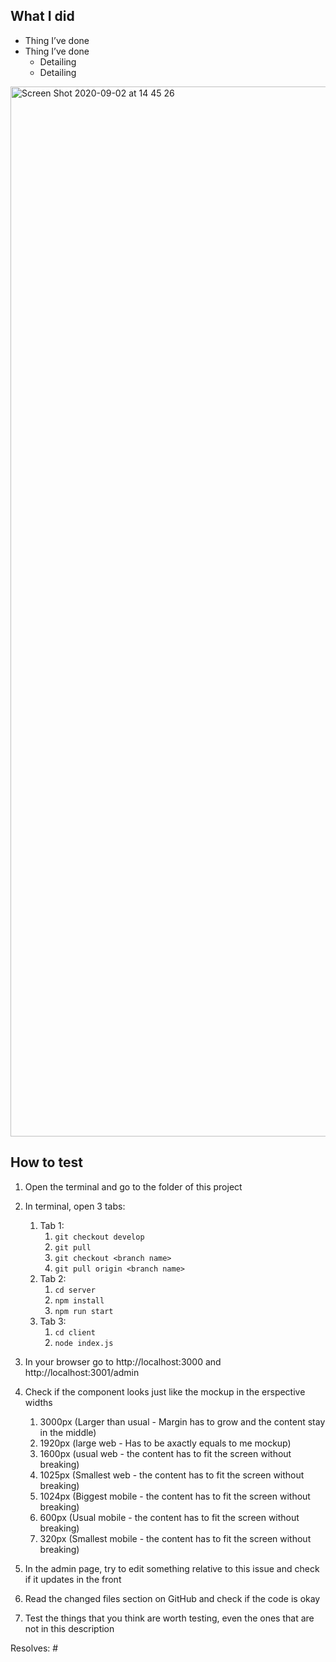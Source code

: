 ## What I did

- Thing I’ve done 
- Thing I’ve done
   - Detailing
   - Detailing

<img width="1680" alt="Screen Shot 2020-09-02 at 14 45 26" src="https://user-images.githubusercontent.com/41218597/92125097-f9526e00-edd4-11ea-8f25-d485a389a6fd.png">

## How to test

1. Open the terminal and go to the folder of this project

1. In terminal, open 3 tabs:
    1. Tab 1:
       1. `git checkout develop`
       1. `git pull`
       1. `git checkout <branch name>`
       1. `git pull origin <branch name>`
    1. Tab 2:
       1. `cd server`
       1. `npm install`
       1. `npm run start`
    1. Tab 3:
       1. `cd client`
       1. `node index.js`

1. In your browser go to http://localhost:3000 and http://localhost:3001/admin

1. Check if the component looks just like the mockup in the erspective widths
    1. 3000px (Larger than usual - Margin has to grow and the content stay in the middle)
    1. 1920px (large web - Has to be axactly equals to me mockup)
    1. 1600px (usual web - the content has to fit the screen without breaking)
    1. 1025px (Smallest web - the content has to fit the screen without breaking)
    1. 1024px (Biggest mobile - the content has to fit the screen without breaking)
    1. 600px (Usual mobile - the content has to fit the screen without breaking)
    1. 320px (Smallest mobile - the content has to fit the screen without breaking)
    
1. In the admin page, try to edit something relative to this issue and check if it updates in the front

1. Read the changed files section on GitHub and check if the code is okay

1. Test the things that you think are worth testing, even the ones that are not in this description 

Resolves: #<issue number>
